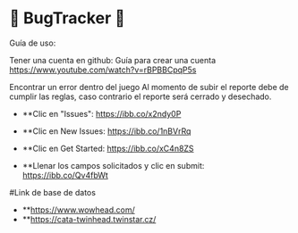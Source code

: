 # 🐞 BugTracker 🐞

Guía de uso:

Tener una cuenta en github:
Guía para crear una cuenta https://www.youtube.com/watch?v=rBPBBCpqP5s

Encontrar un error dentro del juego
Al momento de subir el reporte debe de cumplir las reglas, caso contrario el reporte será cerrado y desechado.
- **Clic en "Issues":
  https://ibb.co/x2ndy0P
  
- **Clic en New Issues:
  https://ibb.co/1nBVrRq
  
- **Clic en Get Started:
  https://ibb.co/xC4n8ZS
  
- **Llenar los campos solicitados y clic en submit:
  https://ibb.co/Qv4fbWt

#Link de base de datos
- **https://www.wowhead.com/
- **https://cata-twinhead.twinstar.cz/

